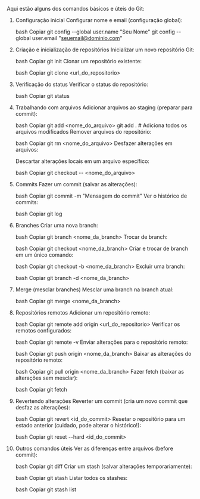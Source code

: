 Aqui estão alguns dos comandos básicos e úteis do Git:

1. Configuração inicial
    Configurar nome e email (configuração global):
    
    bash
    Copiar
    git config --global user.name "Seu Nome"
    git config --global user.email "seuemail@dominio.com"
2. Criação e inicialização de repositórios
    Inicializar um novo repositório Git:
    
    bash
    Copiar
    git init
    Clonar um repositório existente:
    
    bash
    Copiar
    git clone <url_do_repositorio>
3. Verificação do status
    Verificar o status do repositório:
    
    bash
    Copiar
    git status
4. Trabalhando com arquivos
    Adicionar arquivos ao staging (preparar para commit):
    
    bash
    Copiar
    git add <nome_do_arquivo>
    git add .  # Adiciona todos os arquivos modificados
    Remover arquivos do repositório:
    
    bash
    Copiar
    git rm <nome_do_arquivo>
    Desfazer alterações em arquivos:
    
    Descartar alterações locais em um arquivo específico:
    
    bash
    Copiar
    git checkout -- <nome_do_arquivo>
5. Commits
    Fazer um commit (salvar as alterações):
    
    bash
    Copiar
    git commit -m "Mensagem do commit"
    Ver o histórico de commits:
    
    bash
    Copiar
    git log
6. Branches
    Criar uma nova branch:
    
    bash
    Copiar
    git branch <nome_da_branch>
    Trocar de branch:
    
    bash
    Copiar
    git checkout <nome_da_branch>
    Criar e trocar de branch em um único comando:
    
    bash
    Copiar
    git checkout -b <nome_da_branch>
    Excluir uma branch:
    
    bash
    Copiar
    git branch -d <nome_da_branch>
7. Merge (mesclar branches)
    Mesclar uma branch na branch atual:
    
    bash
    Copiar
    git merge <nome_da_branch>
8. Repositórios remotos
    Adicionar um repositório remoto:
    
    bash
    Copiar
    git remote add origin <url_do_repositorio>
    Verificar os remotos configurados:
    
    bash
    Copiar
    git remote -v
    Enviar alterações para o repositório remoto:
    
    bash
    Copiar
    git push origin <nome_da_branch>
    Baixar as alterações do repositório remoto:

    bash
    Copiar
    git pull origin <nome_da_branch>
    Fazer fetch (baixar as alterações sem mesclar):
    
    bash
    Copiar
    git fetch
9. Revertendo alterações
    Reverter um commit (cria um novo commit que desfaz as alterações):
    
    bash
    Copiar
    git revert <id_do_commit>
    Resetar o repositório para um estado anterior (cuidado, pode alterar o histórico!):
    
    bash
    Copiar
    git reset --hard <id_do_commit>
10. Outros comandos úteis
    Ver as diferenças entre arquivos (before commit):
    
    bash
    Copiar
    git diff
    Criar um stash (salvar alterações temporariamente):
    
    bash
    Copiar
    git stash
    Listar todos os stashes:
    
    bash
    Copiar
    git stash list

